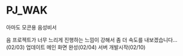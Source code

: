 # PJ_WAK

아마도 모콘용 음성비서


음 프로젝트가 너무 느리게 진행하는 느낌이 강해서 좀 더 속도를 내보겠습니다...(02/03) 업데이트
메인 화면 완성(02/04) 서버 개발시작(02/10)
